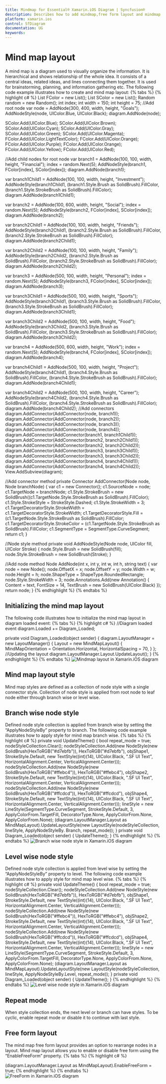 ```yaml
---
title: Mindmap for Essential® Xamarin.iOS Diagram | Syncfusion®
description: Describes how to add mindmap,free form layout and mindmap layout style in diagram control for Xamarin.iOS
platform: xamarin.ios
control: SfDiagram
documentation: UG
keywords: 
---
```

# Mind map layout
A mind map is a diagram used to visually organize the information. It is hierarchical and shows relationship of the whole idea. It consists of a central ideas, related ideas, and lines connecting them together.  It is used for brainstorming, planning, and information gathering etc. The following code example illustrates how to create and mind map layout:
{% tabs %}
{% highlight c# %}
List<UIColor> FColor = new List<UIColor>();
List<UIColor > SColor = new List<UIColor>();
Random random = new Random();
int index;
int width = 150; int height = 75;
//Add root node
var node = AddNode(300, 400, width, height, "Goals");
AddNodeStyle(node, UIColor.Blue, UIColor.Black);
diagram.AddNode(node);

SColor.Add(UIColor.Blue);
SColor.Add(UIColor.Brown);
SColor.Add(UIColor.Cyan);
SColor.Add(UIColor.Gray);
SColor.Add(UIColor.Green);
SColor.Add(UIColor.Magenta);
FColor.Add(UIColor.LightTextColor);
FColor.Add(UIColor.Orange);
FColor.Add(UIColor.Purple);
FColor.Add(UIColor.Orange);
FColor.Add(UIColor.Yellow);
FColor.Add(UIColor.Red);

//Add child nodes for root node
var branch1 = AddNode(100, 100, width, height, "Financial");
index = random.Next(5);
AddNodeStyle(branch1, FColor[index], SColor[index]);
diagram.AddNode(branch1);

var branch1Child1 = AddNode(100, 100, width, height, "Investment");
AddNodeStyle(branch1Child1, (branch1.Style.Brush as SolidBrush).FillColor, (branch1.Style.StrokeBrush as SolidBrush).FillColor);
diagram.AddNode(branch1Child1);

var branch2 = AddNode(100, 600, width, height, "Social");
index = random.Next(5);
AddNodeStyle(branch2, FColor[index], SColor[index]);
diagram.AddNode(branch2);

var branch2Child1 = AddNode(100, 100, width, height, "Friends");
AddNodeStyle(branch2Child1, (branch2.Style.Brush as SolidBrush).FillColor, (branch2.Style.StrokeBrush as SolidBrush).FillColor);
diagram.AddNode(branch2Child1);

var branch2Child2 = AddNode(100, 100, width, height, "Family");
AddNodeStyle(branch2Child2, (branch2.Style.Brush as SolidBrush).FillColor, (branch2.Style.StrokeBrush as SolidBrush).FillColor);
diagram.AddNode(branch2Child2);

var branch3 = AddNode(500, 100, width, height, "Personal");
index = random.Next(5);
AddNodeStyle(branch3, FColor[index], SColor[index]);
diagram.AddNode(branch3);

var branch3Child1 = AddNode(500, 100, width, height, "Sports");
AddNodeStyle(branch3Child1, (branch3.Style.Brush as SolidBrush).FillColor, (branch3.Style.StrokeBrush as SolidBrush).FillColor);
diagram.AddNode(branch3Child1);

var branch3Child2 = AddNode(500, 100, width, height, "Food");
AddNodeStyle(branch3Child2, (branch3.Style.Brush as SolidBrush).FillColor, (branch3.Style.StrokeBrush as SolidBrush).FillColor);
diagram.AddNode(branch3Child2);

var branch4 = AddNode(500, 600, width, height, "Work");
index = random.Next(5);
AddNodeStyle(branch4, FColor[index], SColor[index]);
diagram.AddNode(branch4);

var branch4Child1 = AddNode(500, 100, width, height, "Project");
AddNodeStyle(branch4Child1, (branch4.Style.Brush as SolidBrush).FillColor, (branch4.Style.StrokeBrush as SolidBrush).FillColor);
diagram.AddNode(branch4Child1);

var branch4Child2 = AddNode(500, 100, width, height, "Career");
AddNodeStyle(branch4Child2, (branch4.Style.Brush as SolidBrush).FillColor, (branch4.Style.StrokeBrush as SolidBrush).FillColor);
diagram.AddNode(branch4Child2);
//Add connectors
diagram.AddConnector(AddConnector(node, branch1));
diagram.AddConnector(AddConnector(node, branch2));
diagram.AddConnector(AddConnector(node, branch3));
diagram.AddConnector(AddConnector(node, branch4));
diagram.AddConnector(AddConnector(branch1, branch1Child1));
diagram.AddConnector(AddConnector(branch2, branch2Child1));
diagram.AddConnector(AddConnector(branch2, branch2Child2));
diagram.AddConnector(AddConnector(branch3, branch3Child1));
diagram.AddConnector(AddConnector(branch3, branch3Child2));
diagram.AddConnector(AddConnector(branch4, branch4Child1));
diagram.AddConnector(AddConnector(branch4, branch4Child2));
View.AddSubview(diagram);

//Add connector method
private Connector AddConnector(Node node, Node branchNode)
{
    var c1 = new Connector();
    c1.SourceNode = node;
    c1.TargetNode = branchNode;
    c1.Style.StrokeBrush = new SolidBrush((c1.TargetNode.Style.StrokeBrush as SolidBrush).FillColor);
    c1.Style.StrokeStyle = StrokeStyle.Dashed;
    c1.Style.StrokeWidth = 3;
    c1.TargetDecoratorStyle.StrokeWidth = c1.TargetDecoratorStyle.StrokeWidth;
    c1.TargetDecoratorStyle.Fill = (c1.TargetNode.Style.StrokeBrush as SolidBrush).FillColor;
    c1.TargetDecoratorStyle.StrokeColor = (c1.TargetNode.Style.StrokeBrush as SolidBrush).FillColor;
    c1.SegmentType = SegmentType.CurveSegment;
    return c1;
}

//Node style method
private void AddNodeStyle(Node node, UIColor fill, UIColor Stroke)
{
    node.Style.Brush = new SolidBrush(fill);
    node.Style.StrokeBrush = new SolidBrush(Stroke);
}

//Add node method
Node AddNode(int x, int y, int w, int h, string text)
{
    var node = new Node();
    node.OffsetX = x; node.OffsetY = y;
    node.Width = w; node.Height = h;
    node.ShapeType = ShapeType.RoundedRectangle;
    node.Style.StrokeWidth = 3;
    node.Annotations.Add(new Annotation() { Content = text, FontSize = 14, TextBrush = new SolidBrush(UIColor.Black) });
    return node;
}
{% endhighlight %}
{% endtabs %}

## Initializing the mind map layout
The following code illustrates how to initialize the mind map layout in diagram loaded event:
{% tabs %}
{% highlight c# %}
//Diagram loaded event
diagram.Loaded += Diagram_Loaded;

private void Diagram_Loaded(object sender)
{
      diagram.LayoutManager = new LayoutManager()
      {
         Layout = new MindMapLayout()
         {
            MindMapOrientation = Orientation.Horizontal,
            HorizontalSpacing = 70,
         }
      };
      //Updating the layout
      diagram.LayoutManager.Layout.UpdateLayout();
}
{% endhighlight %}
{% endtabs %}
![Mindmap layout in Xamarin.iOS diagram](Mindmap_images/Mindmap_img1.jpeg)

## Mind map layout style
Mind map styles are defined as a collection of node style with a single connector style. Collection of node style is applied from root node to leaf node either through branch wise or level wise.

## Branch wise node style
Defined node style collection is applied from branch wise by setting the “ApplyNodeStyleBy” property to branch. The following code example illustrates how to apply style for mind map branch wise.
{% tabs %}
{% highlight c# %}
private void UpdateTheme()
{
    bool repeat_mode = true;
    nodeStyleCollection.Clear();
    nodeStyleCollection.Add(new NodeStyle(new SolidBrush(HexToRGB("#d7ebfb")), HexToRGB("#d7ebfb"), objShape1, StrokeStyle.Default,
    new TextStyle((int)(14), UIColor.Black, ".SF UI Text", HorizontalAlignment.Center, VerticalAlignment.Center)));
    nodeStyleCollection.Add(new NodeStyle(new SolidBrush(HexToRGB("#ffebc4")), HexToRGB("#ffebc4"), objShape2, StrokeStyle.Default,
    new TextStyle((int)(14), UIColor.Black, ".SF UI Text", HorizontalAlignment.Center, VerticalAlignment.Center)));
    nodeStyleCollection.Add(new NodeStyle(new SolidBrush(HexToRGB("#ffcdcd")), HexToRGB("#ffcdcd"), objShape4, StrokeStyle.Default,
    new TextStyle((int)(14), UIColor.Black, ".SF UI Text", HorizontalAlignment.Center, VerticalAlignment.Center)));
    lineStyle = new LineStyle(SegmentType.CurveSegment, StrokeStyle.Default, 3, ApplyColorFrom.TargetFill, DecoratorType.None, ApplyColorFrom.None, ApplyColorFrom.None);
    (diagram.LayoutManager.Layout as MindMapLayout).UpdateLayoutStyle(new LayoutStyle(nodeStyleCollection, lineStyle, ApplyNodeStyleBy. Branch, repeat_mode));
}
private void Diagram_Loaded(object sender)
 {
    UpdateTheme();
 }
{% endhighlight %}
{% endtabs %}
![Branch wise node style in Xamarin.iOS diagram](Mindmap_images/Mindmap_img2.jpeg)

## Level wise node style
Defined node style collection is applied from level wise by setting the “ApplyNodeStyleBy” property to level. The following code example illustrates how to apply style for mind map level wise.
{% tabs %}
{% highlight c# %}
private void UpdateTheme()
{
    bool repeat_mode = true;
    nodeStyleCollection.Clear();
    nodeStyleCollection.Add(new NodeStyle(new SolidBrush(HexToRGB("#d7ebfb")), HexToRGB("#d7ebfb"), objShape1, StrokeStyle.Default,
    new TextStyle((int)(14), UIColor.Black, ".SF UI Text", HorizontalAlignment.Center, VerticalAlignment.Center)));
    nodeStyleCollection.Add(new NodeStyle(new SolidBrush(HexToRGB("#ffebc4")), HexToRGB("#ffebc4"), objShape2, StrokeStyle.Default,
    new TextStyle((int)(14), UIColor.Black, ".SF UI Text", HorizontalAlignment.Center, VerticalAlignment.Center)));
    nodeStyleCollection.Add(new NodeStyle(new SolidBrush(HexToRGB("#ffcdcd")), HexToRGB("#ffcdcd"), objShape4, StrokeStyle.Default,
    new TextStyle((int)(14), UIColor.Black, ".SF UI Text", HorizontalAlignment.Center, VerticalAlignment.Center)));
    lineStyle = new LineStyle(SegmentType.CurveSegment, StrokeStyle.Default, 3, ApplyColorFrom.TargetFill, DecoratorType.None, ApplyColorFrom.None, ApplyColorFrom.None);
    (diagram.LayoutManager.Layout as MindMapLayout).UpdateLayoutStyle(new LayoutStyle(nodeStyleCollection, lineStyle, ApplyNodeStyleBy.Level, repeat_mode));
}
private void Diagram_Loaded(object sender)
{
   UpdateTheme();
}
{% endhighlight %}
{% endtabs %}
![Level wise node style in Xamarin.iOS diagram](Mindmap_images/Mindmap_img3.jpeg)

## Repeat mode
When style collection ends, the next level or branch can have styles. To be cyclic, enable repeat mode or disable it to continue with last style.

## Free form layout
The mind map free form layout provides an option to rearrange nodes in a layout. Mind map layout allows you to enable or disable free form using the “EnableFreeForm” property.
{% tabs %}
{% highlight c# %}

(diagram.LayoutManager.Layout as MindMapLayout).EnableFreeForm = true;
{% endhighlight %}
{% endtabs %}
![FreeForm in Xamarin.iOS diagram](Mindmap_images/Mindmap_img4.jpeg)

